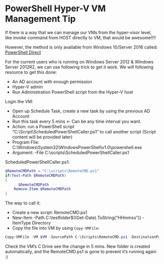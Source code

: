 # PowerShell Hyper-V VM Management Tip


If there is a way that we can manage our VMs from the hyper-visor level, like invoke command from HOST directly to VM, that would be awesome!!!!

<!--more-->

However, the method is only available from Windows 10/Server 2016 called: [PowerShell Direct](http://blogs.technet.com/b/virtualization/archive/2015/05/14/powershell-direct-running-powershell-inside-a-virtual-machine-from-the-hyper-v-host.aspx)

For the current users who is running on Windows Server 2012 & Windows Server 2012R2, we can use following trick to get it work. We will following resource to get this done:

* An AD account with enough permission
* Hyper-V admin
* Run Administration PowerShell script from the Hyper-V host

Login the VM:

* Open up Schedule Task, create a new task by using the previous AD Account
* Run this task every 5 mins <- Can be any time interval you want.
* Action: run a PowerShell script “C:\Script\ScheduledPowerShellCaller.ps1” to call another script (Script content will be provided later)
* Program File: C:\Windows\System32\WindowsPowerShell\v1.0\powershell.exe
* Argument: -File C:\scripts\ScheduledPowerShellCaller.ps1

ScheduledPowerShellCaller.ps1:

```PowerShell
$RemoteCMDPath = "C:\scripts\RemoteCMD.ps1"
if(Test-Path $RemoteCMDPath)
{
    . $RemoteCMDPath
    Remove-Item $RemoteCMDPath
}
```

The way to call it:

* Create a new script: RemoteCMD.ps1
* New-Item -Path C:\testfolder$((Get-Date).ToString(“HHmmss”)) -ItemType Directory
* Copy the file into VM by using `Copy-VMFile`:

```PowerShell
Copy-VMFile -VM $VM -SourcePath C:\Scripts\RemoteCMD.ps1 -DestinationPath C:\Scripts\RemoteCMD.ps1 -FileSource Host
```

Check the VM’s C Drive see the change in 5 mins. New folder is created automatically, and the RemoteCMD.ps1 is gone to prevent it’s running again :)

